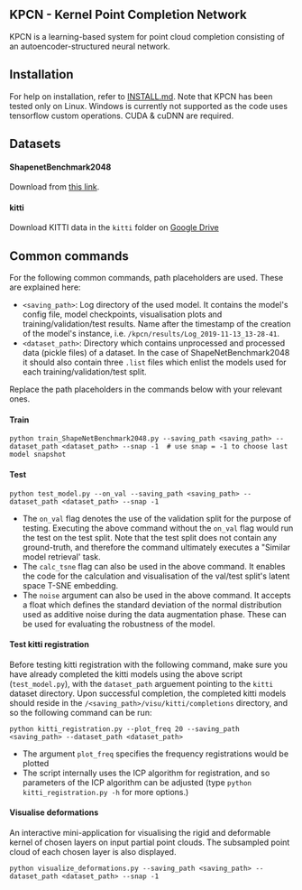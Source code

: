 ## KPCN - Kernel Point Completion Network
KPCN is a learning-based system for point cloud completion consisting of an autoencoder-structured neural network.

## Installation
For help on installation, refer to <a href="https://github.com/no-materials/kpcn/blob/master/INSTALL.md">INSTALL.md</a>. Note that KPCN has been tested only on Linux. Windows is currently not supported as the code uses tensorflow custom operations. CUDA & cuDNN are required.

## Datasets
#### ShapenetBenchmark2048
Download from <a href="http://download.cs.stanford.edu/downloads/completion3d/dataset2019.zip">this link</a>.

#### kitti
Download KITTI data in the `kitti` folder on <a href="https://drive.google.com/drive/folders/1M_lJN14Ac1RtPtEQxNlCV9e8pom3U6Pa">Google Drive</a>

## Common commands
For the following common commands, path placeholders are used. These are explained here:
* `<saving_path>`: Log directory of the used model. It contains the model's config file, model checkpoints, visualisation plots and training/validation/test results. Name after the timestamp of the creation of the model's instance, i.e. `/kpcn/results/Log_2019-11-13_13-28-41`.
* `<dataset_path>`: Directory which contains unprocessed and processed data (pickle files) of a dataset. In the case of ShapeNetBenchmark2048 it should also contain three `.list` files which enlist the models used for each training/validation/test split.

Replace the path placeholders in the commands below with your relevant ones.
#### Train
```shell
python train_ShapeNetBenchmark2048.py --saving_path <saving_path> --dataset_path <dataset_path> --snap -1  # use snap = -1 to choose last model snapshot
```

#### Test
```shell
python test_model.py --on_val --saving_path <saving_path> --dataset_path <dataset_path> --snap -1
```
* The `on_val` flag denotes the use of the validation split for the purpose of testing. Executing the above command without the `on_val` flag would run the test on the test split. Note that the test split does not contain any ground-truth, and therefore the command ultimately executes a "Similar model retrieval' task.
* The `calc_tsne` flag can also be used in the above command. It enables the code for the calculation and visualisation of the val/test split's latent space T-SNE embedding.
* The `noise` argument can also be used in the above command. It accepts a float which defines the standard deviation of the normal distribution used as additive noise during the data augmentation phase. These can be used for evaluating the robustness of the model.

#### Test kitti registration
Before testing kitti registration with the following command, make sure you have already completed the kitti models using the above script (`test_model.py`), with the `dataset_path` arguement pointing to the `kitti` dataset directory. Upon successful completion, the completed kitti models should reside in the `/<saving_path>/visu/kitti/completions` directory, and so the following command can be run:
```shell
python kitti_registration.py --plot_freq 20 --saving_path <saving_path> --dataset_path <dataset_path>
```
* The argument `plot_freq` specifies the frequency registrations would be plotted
* The script internally uses the ICP algorithm for registration, and so parameters of the ICP algorithm can be adjusted (type `python kitti_registration.py -h` for more options.)

#### Visualise deformations
An interactive mini-application for visualising the rigid and deformable kernel of chosen layers on input partial point clouds. The subsampled point cloud of each chosen layer is also displayed.
```shell
python visualize_deformations.py --saving_path <saving_path> --dataset_path <dataset_path> --snap -1
```